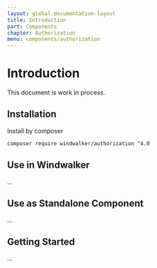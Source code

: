 ```yaml
---
layout: global.documentation-layout
title: Introduction
part: Components
chapter: Authorization
menu: components/authorization
---
```


# Introduction

This document is work in process.

## Installation

Install by composer

```bash
composer require windwalker/authorization ^4.0
```

## Use in Windwalker

...

## Use as Standalone Component

...

## Getting Started

...
